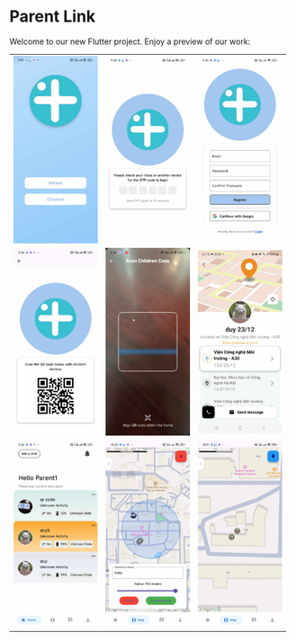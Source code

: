 # Parent Link

Welcome to our new Flutter project. Enjoy a preview of our work:

<table>
  <tr>
    <td align="center"><img src="images/1.jpg" alt="Image 1" style="width:150px;"/></td>
    <td align="center"><img src="images/2.jpg" alt="Image 2" style="width:150px;"/></td>
    <td align="center"><img src="images/3.jpg" alt="Image 3" style="width:150px;"/></td>
  </tr>
  <tr>
    <td align="center"><img src="images/4.jpg" alt="Image 4" style="width:150px;"/></td>
    <td align="center"><img src="images/5.jpg" alt="Image 5" style="width:150px;"/></td>
    <td align="center"><img src="images/6.jpg" alt="Image 6" style="width:150px;"/></td>
  </tr>
  <tr>
    <td align="center"><img src="images/7.jpg" alt="Image 7" style="width:150px;"/></td>
    <td align="center"><img src="images/8.jpg" alt="Image 8" style="width:150px;"/></td>
    <td align="center"><img src="images/9.jpg" alt="Image 9" style="width:150px;"/></td>
  </tr>
</table>
